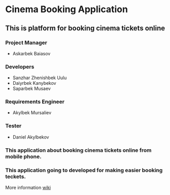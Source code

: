
# Cinema Booking Application

## This is platform for booking cinema tickets online 


### Project Manager

* Askarbek Baiasov

### Developers

* Sanzhar Zhenishbek Uulu
* Daiyrbek Kanybekov
* Saparbek Musaev

### Requirements Engineer

* Akylbek Mursaliev

### Tester

* Daniel Akylbekov

### This application about booking cinema tickets online from mobile phone. 
### This application going to developed for making easier booking teckets.

More information [wiki](https://github.com/snzhr/SE2_Project/wiki)
